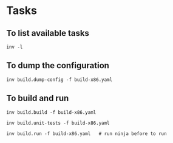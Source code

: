 # Tasks

## To list available tasks

```
inv -l
```

## To dump the configuration

```
inv build.dump-config -f build-x86.yaml
```

## To build and run

```
inv build.build -f build-x86.yaml

inv build.unit-tests -f build-x86.yaml

inv build.run -f build-x86.yaml   # run ninja before to run
```

